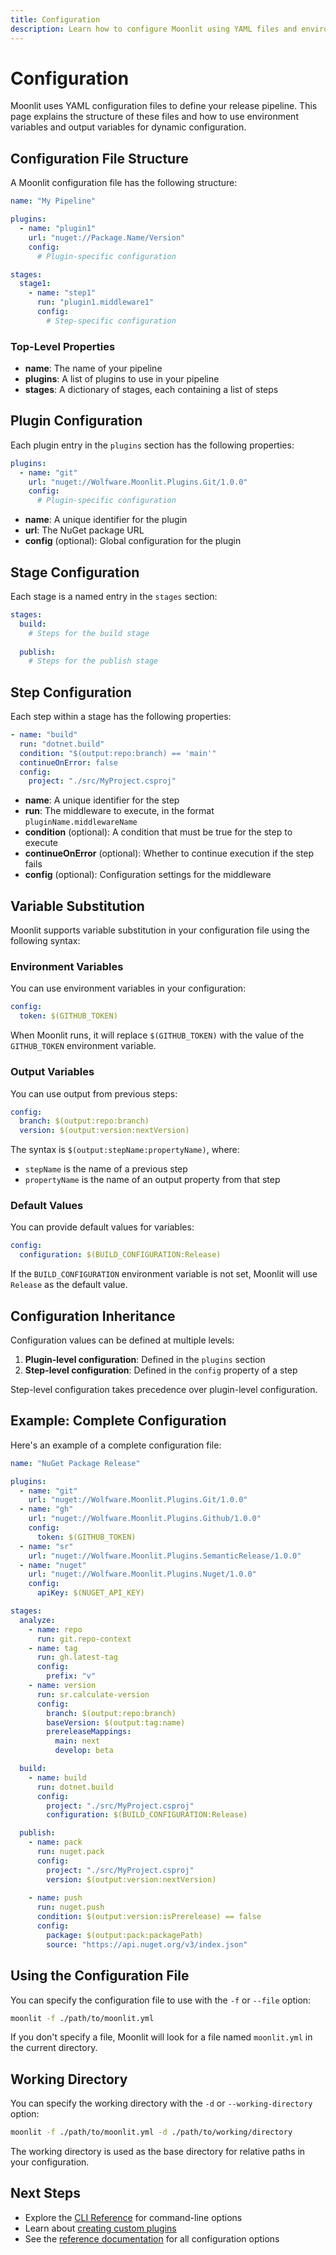 ```yaml
---
title: Configuration
description: Learn how to configure Moonlit using YAML files and environment variables
---
```


# Configuration

Moonlit uses YAML configuration files to define your release pipeline. This page explains the structure of these files and how to use environment variables and output variables for dynamic configuration.

## Configuration File Structure

A Moonlit configuration file has the following structure:

```yaml
name: "My Pipeline"

plugins:
  - name: "plugin1"
    url: "nuget://Package.Name/Version"
    config:
      # Plugin-specific configuration

stages:
  stage1:
    - name: "step1"
      run: "plugin1.middleware1"
      config:
        # Step-specific configuration
```

### Top-Level Properties

- **name**: The name of your pipeline
- **plugins**: A list of plugins to use in your pipeline
- **stages**: A dictionary of stages, each containing a list of steps

## Plugin Configuration

Each plugin entry in the `plugins` section has the following properties:

```yaml
plugins:
  - name: "git"
    url: "nuget://Wolfware.Moonlit.Plugins.Git/1.0.0"
    config:
      # Plugin-specific configuration
```

- **name**: A unique identifier for the plugin
- **url**: The NuGet package URL
- **config** (optional): Global configuration for the plugin

## Stage Configuration

Each stage is a named entry in the `stages` section:

```yaml
stages:
  build:
    # Steps for the build stage
  
  publish:
    # Steps for the publish stage
```

## Step Configuration

Each step within a stage has the following properties:

```yaml
- name: "build"
  run: "dotnet.build"
  condition: "$(output:repo:branch) == 'main'"
  continueOnError: false
  config:
    project: "./src/MyProject.csproj"
```

- **name**: A unique identifier for the step
- **run**: The middleware to execute, in the format `pluginName.middlewareName`
- **condition** (optional): A condition that must be true for the step to execute
- **continueOnError** (optional): Whether to continue execution if the step fails
- **config** (optional): Configuration settings for the middleware

## Variable Substitution

Moonlit supports variable substitution in your configuration file using the following syntax:

### Environment Variables

You can use environment variables in your configuration:

```yaml
config:
  token: $(GITHUB_TOKEN)
```

When Moonlit runs, it will replace `$(GITHUB_TOKEN)` with the value of the `GITHUB_TOKEN` environment variable.

### Output Variables

You can use output from previous steps:

```yaml
config:
  branch: $(output:repo:branch)
  version: $(output:version:nextVersion)
```

The syntax is `$(output:stepName:propertyName)`, where:
- `stepName` is the name of a previous step
- `propertyName` is the name of an output property from that step

### Default Values

You can provide default values for variables:

```yaml
config:
  configuration: $(BUILD_CONFIGURATION:Release)
```

If the `BUILD_CONFIGURATION` environment variable is not set, Moonlit will use `Release` as the default value.

## Configuration Inheritance

Configuration values can be defined at multiple levels:

1. **Plugin-level configuration**: Defined in the `plugins` section
2. **Step-level configuration**: Defined in the `config` property of a step

Step-level configuration takes precedence over plugin-level configuration.

## Example: Complete Configuration

Here's an example of a complete configuration file:

```yaml
name: "NuGet Package Release"

plugins:
  - name: "git"
    url: "nuget://Wolfware.Moonlit.Plugins.Git/1.0.0"
  - name: "gh"
    url: "nuget://Wolfware.Moonlit.Plugins.Github/1.0.0"
    config:
      token: $(GITHUB_TOKEN)
  - name: "sr"
    url: "nuget://Wolfware.Moonlit.Plugins.SemanticRelease/1.0.0"
  - name: "nuget"
    url: "nuget://Wolfware.Moonlit.Plugins.Nuget/1.0.0"
    config:
      apiKey: $(NUGET_API_KEY)

stages:
  analyze:
    - name: repo
      run: git.repo-context
    - name: tag
      run: gh.latest-tag
      config:
        prefix: "v"
    - name: version
      run: sr.calculate-version
      config:
        branch: $(output:repo:branch)
        baseVersion: $(output:tag:name)
        prereleaseMappings:
          main: next
          develop: beta

  build:
    - name: build
      run: dotnet.build
      config:
        project: "./src/MyProject.csproj"
        configuration: $(BUILD_CONFIGURATION:Release)

  publish:
    - name: pack
      run: nuget.pack
      config:
        project: "./src/MyProject.csproj"
        version: $(output:version:nextVersion)
    
    - name: push
      run: nuget.push
      condition: $(output:version:isPrerelease) == false
      config:
        package: $(output:pack:packagePath)
        source: "https://api.nuget.org/v3/index.json"
```

## Using the Configuration File

You can specify the configuration file to use with the `-f` or `--file` option:

```bash
moonlit -f ./path/to/moonlit.yml
```

If you don't specify a file, Moonlit will look for a file named `moonlit.yml` in the current directory.

## Working Directory

You can specify the working directory with the `-d` or `--working-directory` option:

```bash
moonlit -f ./path/to/moonlit.yml -d ./path/to/working/directory
```

The working directory is used as the base directory for relative paths in your configuration.

## Next Steps

- Explore the [CLI Reference](../../reference/cli.md) for command-line options
- Learn about [creating custom plugins](../advanced/custom-plugins.md)
- See the [reference documentation](../../reference/config-file.md) for all configuration options